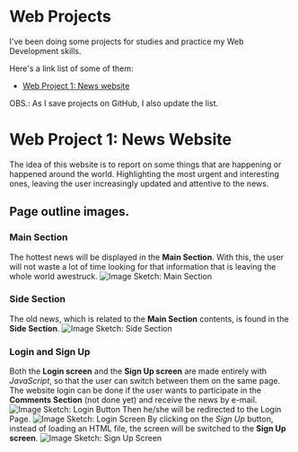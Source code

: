 # Web Projects
I've been doing some projects for studies and practice my Web Development skills.

Here's a link list of some of them:

- [Web Project 1: News website](https://github.com/HarllonCS/news-website)

OBS.: As I save projects on GitHub, I also update the list.

# Web Project 1: News Website
The idea of this website is to report on some things that are happening or happened around the world. Highlighting the most urgent and interesting ones, leaving the user increasingly updated and attentive to the news.

## Page outline images.

### Main Section
The hottest news will be displayed in the **Main Section**. With this, the user will not waste a lot of time looking for that information that is leaving the whole world awestruck.
![Image Sketch: Main Section](./esbocos/esboco_landing-page_main-section.png)

### Side Section
The old news, which is related to the **Main Section** contents, is found in the **Side Section**.
![Image Sketch: Side Section](./esbocos/esboco_landing-page_side-section.png)

### Login and Sign Up
Both the **Login screen** and the **Sign Up screen** are made entirely with *JavaScript*, so that the user can switch between them on the same page.
The website login can be done if the user wants to participate in the **Comments Section** (not done yet) and receive the news by e-mail.
![Image Sketch: Login Button](./esbocos/esboco_landing-page_login_btn.png)
Then he/she will be redirected to the Login Page.
![Image Sketch: Login Screen](./esbocos/esboco_login.png)
By clicking on the *Sign Up* button, instead of loading an HTML file, the screen will be switched to the **Sign Up screen**.
![Image Sketch: Sign Up Screen](./esbocos/esboco_cadastro.png)